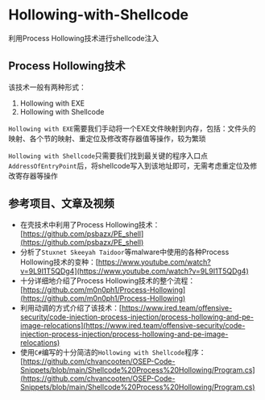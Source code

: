 # Hollowing-with-Shellcode
利用Process Hollowing技术进行shellcode注入

## Process Hollowing技术
该技术一般有两种形式：

1. Hollowing with EXE
2. Hollowing with Shellcode

`Hollowing with EXE`需要我们手动将一个EXE文件映射到内存，包括：文件头的映射、各个节的映射、重定位及修改寄存器值等操作，较为繁琐

`Hollowing with Shellcode`只需要我们找到最关键的程序入口点`AddressOfEntryPoint`后，将shellcode写入到该地址即可，无需考虑重定位及修改寄存器等操作

## 参考项目、文章及视频

- 在壳技术中利用了Process Hollowing技术：[https://github.com/psbazx/PE_shell](https://github.com/psbazx/PE_shell)
- 分析了`Stuxnet Skeeyah Taidoor`等malware中使用的各种Process Hollowing技术的变种：[https://www.youtube.com/watch?v=9L9I1T5QDg4](https://www.youtube.com/watch?v=9L9I1T5QDg4)
- 十分详细地介绍了Process Hollowing技术的整个流程：[https://github.com/m0n0ph1/Process-Hollowing](https://github.com/m0n0ph1/Process-Hollowing)
- 利用动调的方式介绍了该技术：[https://www.ired.team/offensive-security/code-injection-process-injection/process-hollowing-and-pe-image-relocations](https://www.ired.team/offensive-security/code-injection-process-injection/process-hollowing-and-pe-image-relocations)
- 使用`C#`编写的十分简洁的`Hollowing with Shellcode`程序：[https://github.com/chvancooten/OSEP-Code-Snippets/blob/main/Shellcode%20Process%20Hollowing/Program.cs](https://github.com/chvancooten/OSEP-Code-Snippets/blob/main/Shellcode%20Process%20Hollowing/Program.cs)

